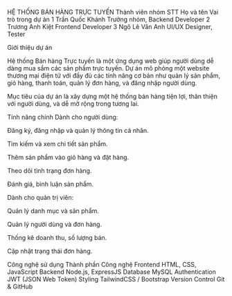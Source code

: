 HỆ THỐNG BÁN HÀNG TRỰC TUYẾN
Thành viên nhóm
STT	Họ và tên	Vai trò trong dự án
1	Trần Quốc Khánh	Trưởng nhóm, Backend Developer
2	Trương Anh Kiệt	Frontend Developer
3	Ngô Lê Vân Anh	UI/UX Designer, Tester

Giới thiệu dự án

Hệ thống Bán hàng Trực tuyến là một ứng dụng web giúp người dùng dễ dàng mua sắm các sản phẩm trực tuyến.
Dự án mô phỏng một website thương mại điện tử với đầy đủ các tính năng cơ bản như quản lý sản phẩm, giỏ hàng, thanh toán, quản lý đơn hàng, và đăng nhập người dùng.

Mục tiêu của dự án là xây dựng một hệ thống bán hàng tiện lợi, thân thiện với người dùng, và dễ mở rộng trong tương lai.

Tính năng chính
Dành cho người dùng:

Đăng ký, đăng nhập và quản lý thông tin cá nhân.

Tìm kiếm và xem chi tiết sản phẩm.

Thêm sản phẩm vào giỏ hàng và đặt hàng.

Theo dõi tình trạng đơn hàng.

Đánh giá, bình luận sản phẩm.

Dành cho quản trị viên:

Quản lý danh mục và sản phẩm.

Quản lý người dùng và đơn hàng.

Thống kê doanh thu, số lượng bán.

Cập nhật trạng thái đơn hàng.

Công nghệ sử dụng
Thành phần	Công nghệ
Frontend	HTML, CSS, JavaScript
Backend	Node.js, ExpressJS
Database MySQL
Authentication	JWT (JSON Web Token)
Styling	TailwindCSS / Bootstrap
Version Control	Git & GitHub
